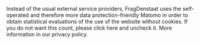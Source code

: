Instead of the usual external service providers, FragDenstaat uses the self-operated and therefore more data protection-friendly Matomo in order to obtain statistical evaluations of the use of the website without cookies. If you do not want this count, please click here and uncheck it. More information in our privacy policy.
